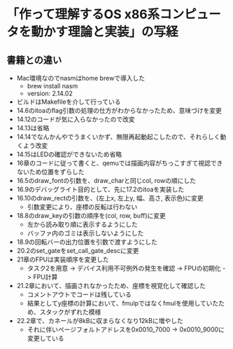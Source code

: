 # 「作って理解するOS x86系コンピュータを動かす理論と実装」の写経

## 書籍との違い

* Mac環境なのでnasmはhome brewで導入した
    * brew install nasm
    * version: 2.14.02
* ビルドはMakefileを介して行っている
* 14.6のitoaのflag引数の処理の仕方がわからなかったため、意味づけを変更
* 14.12のコードが気に入らなかったので改変
* 14.13は省略
* 14.14でなんかんやでうまくいかず、無限再起動起こしたので、それらしく動くよう改変
* 14.15はLEDの確認ができないため省略
* 16章のコードに従って書くと、qemuでは描画内容がちっこすぎて視認できないため位置をずらした
* 16.5のdraw_fontの引数を、draw_charと同じcol, rowの順にした
* 16.9のデバッグライト目的として、先に17.2のitoaを実装した
* 16.10のdraw_rectの引数を、(左上x, 左上y, 幅、高さ, 表示色)に変更
    * 引数変更により、座標の反転は行わない
* 18.8のdraw_keyの引数の順序を(col, row, buff)に変更
    * 左から読み取り順に表示するようにした
    * バッファ内のゴミは表示しないようにした
* 18.9の回転バーの出力位置を引数で渡すようにした
* 20.2のset_gateをset_call_gate_descに変更
* 21章のFPUは実装順序を変更した
    * タスク2を用意 -> デバイス利用不可例外の発生を確認 -> FPUの初期化 -> FPU計算
* 21.2章において、描画されなかったため、座標を視覚化して確認した
    * コメントアウトでコードは残している
    * 結果としてy座標の計算において、fmulpではなくfmulを使用していたため、スタックがずれた模様
* 22.2章で、カネールが8kBに収まらなくなり12kBに増やした
    * それに伴いページフォルトアドレスを0x0010_7000 -> 0x0010_9000に変更している